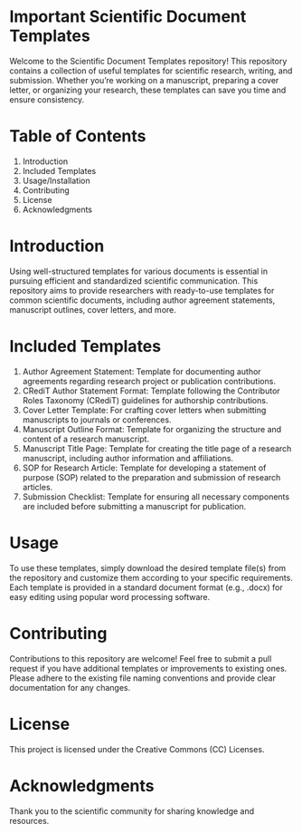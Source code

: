 # Important Scientific Document Templates
Welcome to the Scientific Document Templates repository!
This repository contains a collection of useful templates for scientific research, writing, and submission. Whether you’re working on a manuscript, preparing a cover letter, or organizing your research, these templates can save you time and ensure consistency.

# Table of Contents
1. Introduction
2. Included Templates
3. Usage/Installation
4. Contributing
5. License
6. Acknowledgments

# Introduction
Using well-structured templates for various documents is essential in pursuing efficient and standardized scientific communication. This repository aims to provide researchers with ready-to-use templates for common scientific documents, including author agreement statements, manuscript outlines, cover letters, and more.

# Included Templates
1. Author Agreement Statement: Template for documenting author agreements regarding research project or publication contributions.
2. CRediT Author Statement Format: Template following the Contributor Roles Taxonomy (CRediT) guidelines for authorship contributions.
3. Cover Letter Template: For crafting cover letters when submitting manuscripts to journals or conferences.
4. Manuscript Outline Format: Template for organizing the structure and content of a research manuscript.
5. Manuscript Title Page: Template for creating the title page of a research manuscript, including author information and affiliations.
6. SOP for Research Article: Template for developing a statement of purpose (SOP) related to the preparation and submission of research articles.
7. Submission Checklist: Template for ensuring all necessary components are included before submitting a manuscript for publication.

# Usage
To use these templates, simply download the desired template file(s) from the repository and customize them according to your specific requirements. Each template is provided in a standard document format (e.g., .docx) for easy editing using popular word processing software.

# Contributing
Contributions to this repository are welcome! Feel free to submit a pull request if you have additional templates or improvements to existing ones. Please adhere to the existing file naming conventions and provide clear documentation for any changes.

# License
This project is licensed under the Creative Commons (CC) Licenses.

# Acknowledgments
Thank you to the scientific community for sharing knowledge and resources.
